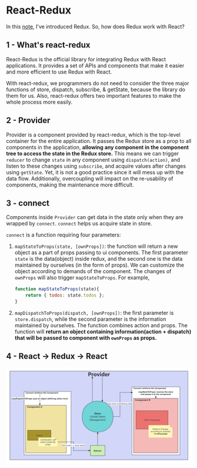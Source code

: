 # React-Redux
In this [note](../redux.md), I've introduced Redux. So, how does Redux work with React?

## 1 - What's react-redux
React-Redux is the official library for integrating Redux with React applications. It provides a set of APIs and components
that make it easier and more efficient to use Redux with React. 

With react-redux, we programmers do not need to consider the three major functions of store, dispatch, subscribe, & getState,
because the library do them for us. Also, react-redux offers two important features to make the whole process more easily.

## 2 - Provider
Provider is a component provided by react-redux, which is the top-level container for the entire application. It passes the 
Redux store as a prop to all components in the application, **allowing any component in the component tree to access the 
state in the Redux store.** This means we can trigger `reducer` to change `state` in any component using `dispatch(action)`, and
listen to these changes using `subscribe`, and acquire values after changes using `getState`. Yet, it is not a good practice since it will mess up with the data flow. Additionally, overcoupling will
impact on the re-usability of components, making the maintenance more difficult.

## 3 - connect
Components inside `Provider` can get data in the state only when they are wrapped by `connect`. `connect` helps us
acquire state in store.

`connect` is a function requiring four parameters:
1. `mapStateToProps(state, [ownProps])`: the function will return a new object as a part of props passing to ui components.
The first parameter `state` is the data(object) inside redux, and the second one is the data maintained by ourselves (in 
the form of props).
We can customize the object according to demands of the component. The changes of `ownProps` will also trigger `mapStateToProps`.
For example, 
    ```javascript
    function mapStateToProps(state){
        return { todos: state.todos };
    }
    ```
2. `mapDispatchToProps(dispatch, [ownProps])`: the first parameter is `store.dispatch`, while the second parameter is 
the information maintained by ourselves. The function combines action and props. The function will **return an object 
containing information(action + dispatch) that will be passed to component with `ownProps` as props.**


## 4 - React -> Redux -> React

<img src="react-img/react-redux.png" width = "600">






